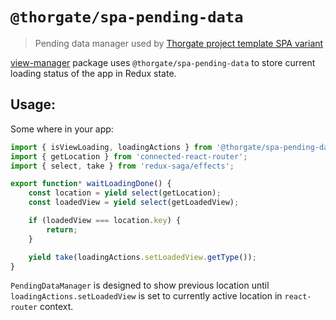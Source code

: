 # `@thorgate/spa-pending-data`

> Pending data manager used by [Thorgate project template SPA variant](https://gitlab.com/thorgate-public/django-project-template/tree/spa)

[view-manager](https://github.com/thorgate/tg-spa-utils/tree/master/packages/view-manager/README.md) package uses `@thorgate/spa-pending-data` to store current
loading status of the app in Redux state.

## Usage:

Some where in your app:
```js
import { isViewLoading, loadingActions } from '@thorgate/spa-pending-data';
import { getLocation } from 'connected-react-router';
import { select, take } from 'redux-saga/effects';

export function* waitLoadingDone() {
    const location = yield select(getLocation);
    const loadedView = yield select(getLoadedView);

    if (loadedView === location.key) {
        return;
    }

    yield take(loadingActions.setLoadedView.getType());
}
```


`PendingDataManager` is designed to show previous location until `loadingActions.setLoadedView` is set to currently active location in `react-router` context.
